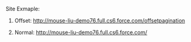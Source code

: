 Site Exmaple: 
1. Offset: http://mouse-liu-demo76.full.cs6.force.com/offsetpagination

2. Normal: http://mouse-liu-demo76.full.cs6.force.com/
